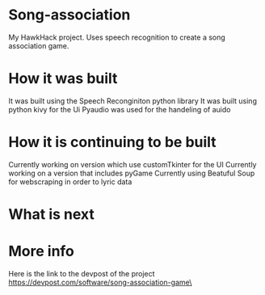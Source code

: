 # Song-association
My HawkHack project. Uses speech recognition to create a song association game.

# How it was built
It was built using the Speech Reconginiton python library 
It was built using python kivy for the Ui
Pyaudio was used for the handeling of auido 

# How it is continuing to be built
Currently working on version which use customTkinter for the UI 
Currently working on a version that includes pyGame 
Currently using Beatuful Soup for webscraping in order to lyric data


# What is next 


# More info
Here is the link to the devpost of the project
https://devpost.com/software/song-association-game\

